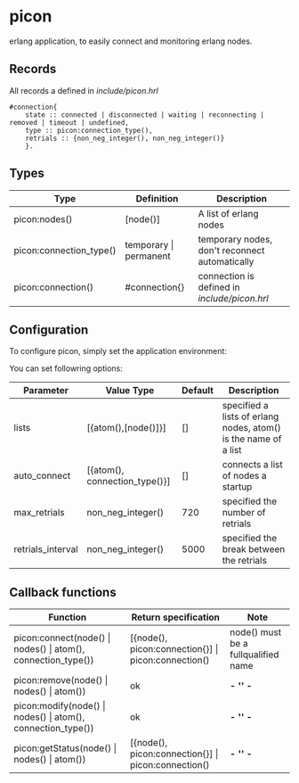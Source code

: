 picon
=====

erlang application, to easily connect and monitoring erlang nodes.


Records
-------

All records a defined in *include/picon.hrl*

	#connection{
		state :: connected | disconnected | waiting | reconnecting | removed | timeout | undefined,
		type :: picon:connection_type(),
		retrials :: {non_neg_integer(), non_neg_integer()}
		}.

Types
-----

| Type                    | Definition                 | Description                                    |
| ----------------------- | -------------------------- | ---------------------------------------------- |
| picon:nodes()           | [node()]                   | A list of erlang nodes                         |
| picon:connection_type() | temporary &#124; permanent | temporary nodes, don't reconnect automatically |
| picon:connection()      | #connection{}              | connection is defined in *include/picon.hrl*   |


Configuration
-------------

To configure picon, simply set the application environment:

You can set followring options:

| Parameter         | Value Type                    | Default | Description                                                       |
| ----------------- | ----------------------------- | ------- | ----------------------------------------------------------------- |
| lists             | [{atom(),[node()]}]           | []      | specified a lists of erlang nodes, atom() is the name of a list   | 
| auto_connect      | [{atom(), connection_type()}] | []      | connects a list of nodes a startup                                |
| max_retrials      | non_neg_integer()             | 720     | specified the number of retrials                                  |
| retrials_interval | non_neg_integer()             | 5000    | specified the break between the retrials                          |


Callback functions
------------------

| Function                                                              | Return specification                                    | Note                                |
| --------------------------------------------------------------------- | ------------------------------------------------------- | ----------------------------------- |
| picon:connect(node() &#124; nodes() &#124; atom(), connection_type()) | [{node(), picon:connection{}] &#124; picon:connection() | node() must be a fullqualified name |
| picon:remove(node() &#124; nodes() &#124; atom())                     | ok                                                      | **- '' -**                          |
| picon:modify(node() &#124; nodes() &#124; atom(), connection_type())  | ok                                                      | **- '' -**                          |
| picon:getStatus(node() &#124; nodes() &#124; atom())                  | [{node(), picon:connection{}] &#124; picon:connection() | **- '' -**                          |

